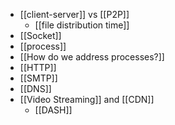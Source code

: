 - [[client-server]] vs [[P2P]]
	- [[file distribution time]]
- [[Socket]]
- [[process]]
- [[How do we address processes?]]
- [[HTTP]]
- [[SMTP]]
- [[DNS]]
- [[Video Streaming]] and [[CDN]]
	- [[DASH]]